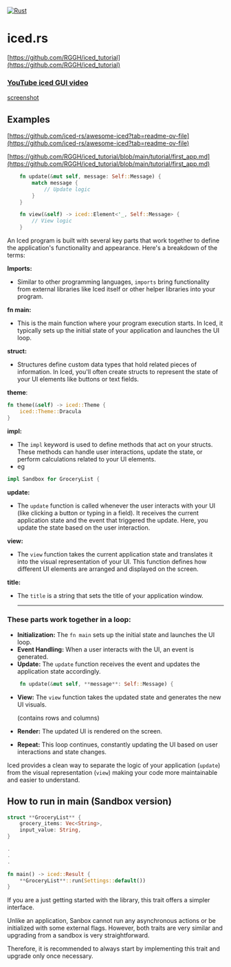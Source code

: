 [![Rust](https://github.com/RGGH/guissh/actions/workflows/rust.yml/badge.svg)](https://github.com/RGGH/guissh/actions/workflows/rust.yml)

# iced.rs

[https://github.com/RGGH/iced_tutorial](https://github.com/RGGH/iced_tutorial)<br>

### [YouTube iced GUI video](https://youtu.be/X9Hebeionj8)

[screenshot](resources/screenshot.png)

## Examples

[https://github.com/iced-rs/awesome-iced?tab=readme-ov-file](https://github.com/iced-rs/awesome-iced?tab=readme-ov-file)

[https://github.com/RGGH/iced_tutorial/blob/main/tutorial/first_app.md](https://github.com/RGGH/iced_tutorial/blob/main/tutorial/first_app.md)

```rust
    fn update(&mut self, message: Self::Message) {
        match message {
            // Update logic
        }
    }

    fn view(&self) -> iced::Element<'_, Self::Message> {
        // View logic
    }
```

An Iced program is built with several key parts that work together to define the application's functionality and appearance. Here's a breakdown of the terms:

**Imports:**

- Similar to other programming languages, `imports` bring functionality from external libraries like Iced itself or other helper libraries into your program.

**fn main:**

- This is the main function where your program execution starts. In Iced, it typically sets up the initial state of your application and launches the UI loop.

**struct:**

- Structures define custom data types that hold related pieces of information. In Iced, you'll often create structs to represent the state of your UI elements like buttons or text fields.

**theme**:

```rust
fn theme(&self) -> iced::Theme {
    iced::Theme::Dracula
}
```

**impl:**

- The `impl` keyword is used to define methods that act on your structs. These methods can handle user interactions, update the state, or perform calculations related to your UI elements.
- eg

```rust
impl Sandbox for GroceryList {
```

**update:**

- The `update` function is called whenever the user interacts with your UI (like clicking a button or typing in a field). It receives the current application state and the event that triggered the update. Here, you update the state based on the user interaction.

**view:**

- The `view` function takes the current application state and translates it into the visual representation of your UI. This function defines how different UI elements are arranged and displayed on the screen.

**title:**

- The `title` is a string that sets the title of your application window.

  ---

### These parts work together in a loop:

- **Initialization:** The `fn main` sets up the initial state and launches the UI loop.
- **Event Handling:** When a user interacts with the UI, an event is generated.
- **Update:** The `update` function receives the event and updates the application state accordingly.

```rust
    fn update(&mut self, **message**: Self::Message) {
```

- **View:** The `view` function takes the updated state and generates the new UI visuals.

  (contains rows and columns)
- **Render:** The updated UI is rendered on the screen.
- **Repeat:** This loop continues, constantly updating the UI based on user interactions and state changes.

Iced provides a clean way to separate the logic of your application (`update`) from the visual representation (`view`) making your code more maintainable and easier to understand.

## How to run in main (Sandbox version)

```rust
struct **GroceryList** {
	grocery_items: Vec<String>,
	input_value: String,
}

.
.
.

fn main() -> iced::Result {
    **GroceryList**::run(Settings::default())
}
```

If you are a just getting started with the library, this trait offers a simpler interface.

Unlike an application, Sanbox cannot run any asynchronous actions or be initialized with some external flags. However, both traits are very similar and upgrading from a sandbox is very straightforward.

Therefore, it is recommended to always start by implementing this trait and upgrade only once necessary.
